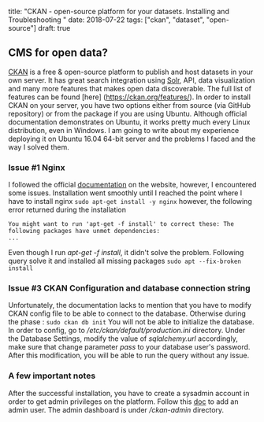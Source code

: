 title: "CKAN - open-source platform for your datasets. Installing and Troubleshooting "
date: 2018-07-22
tags: ["ckan", "dataset", "open-source"]
draft: true

## CMS for open data?
[CKAN](https://ckan.org/) is a free & open-source platform to publish and host datasets in your own server. It has great search integration using [Solr](https://lucene.apache.org/solr/), API, data visualization and many more features that makes open data discoverable. The full list of features can be found [here] (https://ckan.org/features/). In order to install CKAN on your server, you have two options either from source (via GitHub repository) or from the package if you are using Ubuntu. Although official documentation demonstrates on Ubuntu, it works pretty much every Linux distribution, even in Windows. I am going to write about my experience deploying it on Ubuntu 16.04 64-bit server and the problems I faced and the way I solved them.

### Issue #1 Nginx

I followed the official [documentation](http://docs.ckan.org/en/latest/maintaining/installing/install-from-package.html) on the website, however, I encountered some issues. 
Installation went smoothly until I reached the point where I have to install nginx
``` sudo apt-get install -y nginx ```
however, the following error returned during the installation 
```
You might want to run 'apt-get -f install' to correct these: The following packages have unmet dependencies:
...
```
Even though I run *apt-get -f install*, it didn't solve the problem. Following query solve it and installed all missing packages
``` sudo apt --fix-broken install ```
 
### Issue #3 CKAN Configuration and database connection string
Unfortunately, the documentation lacks to mention that you have to modify CKAN config file to be able to connect to the database. Otherwise during the phase :
``` sudo ckan db init ```
You will not be able to initialize the database. In order to config, go to */etc/ckan/default/production.ini* directory. Under the Database Settings, modify the value of *sqlalchemy.url* accordingly, make sure that change parameter *pass* to your database user's password.  After this modification, you will be able to run the query without any issue.

### A few important notes
After the successful installation, you have to create a sysadmin account in order to get admin privileges on the platform. Follow this [doc](http://docs.ckan.org/en/latest/maintaining/getting-started.html#create-admin-user) to add an admin user.  The admin dashboard is under */ckan-admin* directory.

